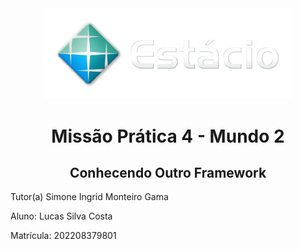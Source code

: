 <!-- PROJECT LOGO -->
<div align="center">
   <a href="https://github.com/othneildrew/Best-README-Template">
      <img src="./img/estacio.png"" alt="estacio logo" width="400">
   </a>
 </div> 
 <div>
    <h1 align="center">Missão Prática 4 - Mundo 2</h1>
    <h2 align="center">Conhecendo Outro Framework</h2>
    <p> Tutor(a) Simone Ingrid Monteiro Gama </p>
    <p> Aluno: Lucas Silva Costa </p>
    <p> Matrícula: 202208379801 </p>
 </div>
